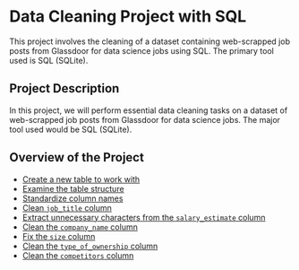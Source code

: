 # Data Cleaning Project with SQL

This project involves the cleaning of a dataset containing web-scrapped job posts from Glassdoor for data science jobs using SQL. The primary tool used is SQL (SQLite).

## Project Description

In this project, we will perform essential data cleaning tasks on a dataset of web-scrapped job posts from Glassdoor for data science jobs. The major tool used would be SQL (SQLite).

## Overview of the Project

- [Create a new table to work with](#step-1-create-a-new-table-to-work-with)
- [Examine the table structure](#step-2-examine-the-table-structure)
- [Standardize column names](#step-3-standardize-column-names)
- [Clean `job_title` column](#step-4-clean-job_title-column)
- [Extract unnecessary characters from the `salary_estimate` column](#step-5-extract-unnecessary-characters-from-the-salary_estimate-column)
- [Clean the `company_name` column](#step-6-clean-company_name-column)
- [Fix the `size` column](#step-7-fix-size-column)
- [Clean the `type_of_ownership` column](#step-8-clean-type_of_ownership-column)
- [Clean the `competitors` column](#step-9-clean-competitors-column)


